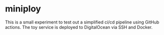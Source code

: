 # miniploy

This is a small experiment to test out a simplified ci/cd pipeline using GitHub actions. The toy service is deployed to DigitalOcean via SSH and Docker.